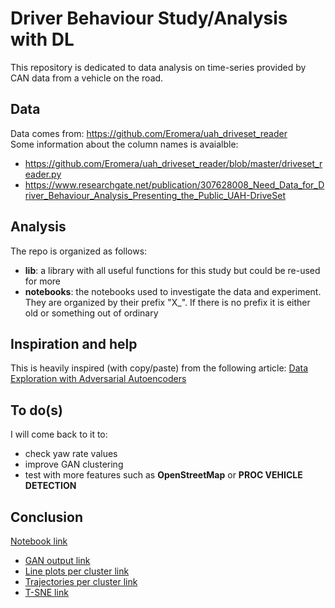 # Driver Behaviour Study/Analysis with DL

This repository is dedicated to data analysis on time-series provided by CAN data from a vehicle on the road.

## Data
Data comes from: https://github.com/Eromera/uah_driveset_reader  
Some information about the column names is avaialble: 
* https://github.com/Eromera/uah_driveset_reader/blob/master/driveset_reader.py
* https://www.researchgate.net/publication/307628008_Need_Data_for_Driver_Behaviour_Analysis_Presenting_the_Public_UAH-DriveSet

## Analysis
The repo is organized as follows:
* __lib__:
    a library with all useful functions for this study but could be re-used for more
* __notebooks__:
    the notebooks used to investigate the data and experiment. They are organized by their prefix "X_". If there is no prefix it is either old or something out of ordinary

## Inspiration and help
This is heavily inspired (with copy/paste) from the following article:
[Data Exploration with Adversarial Autoencoders](https://towardsdatascience.com/data-exploration-with-adversarial-autoencoders-311a4e1f271b)

## To do(s)
I will come back to it to:
- check yaw rate values
- improve GAN clustering
- test with more features such as **OpenStreetMap** or **PROC VEHICLE DETECTION**

## Conclusion

[Notebook link](https://github.com/sqrx-mckl/driver_behaviour/blob/master/notebooks/4_clustering_gan.ipynb)

* [GAN output link](https://nbviewer.jupyter.org/github/sqrx-mckl/driver_behaviour/blob/master/4_clustering_gan.ipynb#Small-example)
* [Line plots per cluster link](https://nbviewer.jupyter.org/github/sqrx-mckl/driver_behaviour/blob/master/4_clustering_gan.ipynb#Line-plots)
* [Trajectories per cluster link](https://nbviewer.jupyter.org/github/sqrx-mckl/driver_behaviour/blob/master/4_clustering_gan.ipynb#Ghost-plot-with-trajectories)
* [T-SNE link](https://nbviewer.jupyter.org/github/sqrx-mckl/driver_behaviour/blob/master/4_clustering_gan.ipynb#T-SNE)